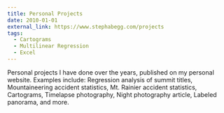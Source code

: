 ```yaml
---
title: Personal Projects
date: 2010-01-01
external_link: https://www.stephabegg.com/projects
tags:
  - Cartograms
  - Multilinear Regression
  - Excel
---
```


Personal projects I have done over the years, published on my personal website. Examples include: Regression analysis of summit titles, Mountaineering accident statistics, Mt. Rainier accident statistics, Cartograms, Timelapse photography, Night photography article, Labeled panorama, and more.

<!--more-->
